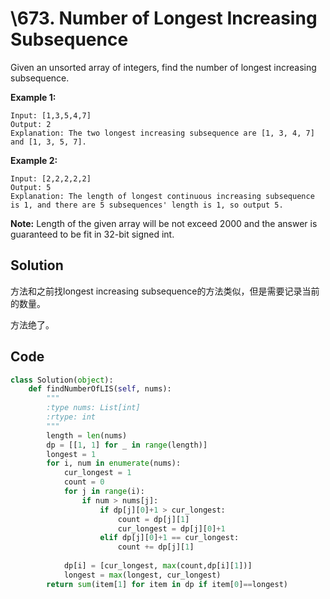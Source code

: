 #  \673. Number of Longest Increasing Subsequence 

Given an unsorted array of integers, find the number of longest increasing subsequence.

**Example 1:**

```
Input: [1,3,5,4,7]
Output: 2
Explanation: The two longest increasing subsequence are [1, 3, 4, 7] and [1, 3, 5, 7].
```



**Example 2:**

```
Input: [2,2,2,2,2]
Output: 5
Explanation: The length of longest continuous increasing subsequence is 1, and there are 5 subsequences' length is 1, so output 5.
```



**Note:** Length of the given array will be not exceed 2000 and the answer is guaranteed to be fit in 32-bit signed int.



## Solution

方法和之前找longest increasing subsequence的方法类似，但是需要记录当前的数量。

方法绝了。



## Code

```python
class Solution(object):
    def findNumberOfLIS(self, nums):
        """
        :type nums: List[int]
        :rtype: int
        """
        length = len(nums)
        dp = [[1, 1] for _ in range(length)]
        longest = 1
        for i, num in enumerate(nums):
            cur_longest = 1
            count = 0
            for j in range(i):
                if num > nums[j]:
                    if dp[j][0]+1 > cur_longest:
                        count = dp[j][1]
                        cur_longest = dp[j][0]+1
                    elif dp[j][0]+1 == cur_longest:
                        count += dp[j][1]
        
            dp[i] = [cur_longest, max(count,dp[i][1])]
            longest = max(longest, cur_longest)
        return sum(item[1] for item in dp if item[0]==longest)
```

